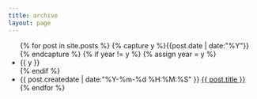 ```yaml
---
title: archive
layout: page
---
```


<ul class="listing">
{% for post in site.posts %}
  {% capture y %}{{post.date | date:"%Y"}}{% endcapture %}
  {% if year != y %}
    {% assign year = y %}
    <li class="listing-seperator">{{ y }}</li>
  {% endif %}
  <li class="listing-item">
    <time datetime="{{ post.createdate | date:"%Y-%m-%d %H:%M:%S" }}">{{ post.createdate | date:"%Y-%m-%d %H:%M:%S" }}</time>
    <a href="{{ post.url }}" title="{{ post.title }}">{{ post.title }}</a>
  </li>
{% endfor %}
</ul>
